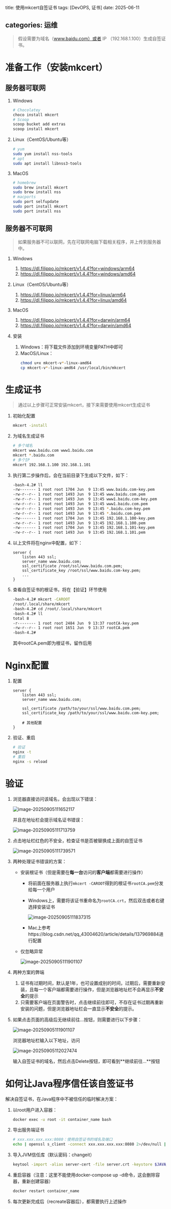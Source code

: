 title: 使用mkcert自签证书
tags: [DevOPS, 证书]
date: 2025-06-11

categories: 运维
---

> 假设需要为域名（www.baidu.com）或者 IP （192.168.1.100）生成自签证书。

<!-- more -->

# 准备工作（安装mkcert）

## 服务器可联网

1. Windows
    ```bash
    # Chocolatey
    choco install mkcert
    # Scoop
    scoop bucket add extras
    scoop install mkcert
    ```

2. Linux（CentOS/Ubuntu等）
    ```bash
    # yum
    sudo yum install nss-tools
    # apt
    sudo apt install libnss3-tools
    ```
    
3. MacOS
    ```bash
    # homebrew
    sudo brew install mkcert
    sudo brew install nss
    # macports
    sudo port selfupdate
    sudo port install mkcert
    sudo port install nss
    ```

## 服务器不可联网
> 如果服务器不可以联网，先在可联网电脑下载相关程序，并上传到服务器中。

1. Windows
    1. https://dl.filippo.io/mkcert/v1.4.4?for=windows/arm64
    2. https://dl.filippo.io/mkcert/v1.4.4?for=windows/amd64

2. Linux（CentOS/Ubuntu等）
    1. https://dl.filippo.io/mkcert/v1.4.4?for=linux/arm64
    2. https://dl.filippo.io/mkcert/v1.4.4?for=linux/amd64

3. MacOS
    1. https://dl.filippo.io/mkcert/v1.4.4?for=darwin/arm64
    2. https://dl.filippo.io/mkcert/v1.4.4?for=darwin/amd64

4. 安装
    1. Windows：将下载文件添加到环境变量PATH中即可
    2. MacOS/Linux：
        ```bash
        chmod u+x mkcert-v*-linux-amd64
        cp mkcert-v*-linux-amd64 /usr/local/bin/mkcert
        ```

# 生成证书

> 通过以上步骤可正常安装mkcert，接下来需要使用mkcert生成证书

1. 初始化配置
    ```bash
    mkcert -install
    ```
    
2. 为域名生成证书
    ```bash
    # 多个域名
    mkcert www.baidu.com www1.baidu.com 
    mkcert *.baidu.com
    # 多个IP
    mkcert 192.168.1.100 192.168.1.101
    ```

3. 执行第二步操作后，会在当前目录下生成以下文件，如下：
    ```bash
    -bash-4.2# ll
    -rw------- 1 root root 1704 Jun  9 13:45 www.baidu.com-key.pem
    -rw-r--r-- 1 root root 1493 Jun  9 13:45 www.baidu.com.pem
    -rw-r--r-- 1 root root 1493 Jun  9 13:45 www1.baidu.com-key.pem
    -rw-r--r-- 1 root root 1493 Jun  9 13:45 www1.baidu.com.pem
    -rw-r--r-- 1 root root 1493 Jun  9 13:45 *.baidu.com-key.pem
    -rw-r--r-- 1 root root 1493 Jun  9 13:45 *.baidu.com.pem
    -rw------- 1 root root 1704 Jun  9 13:45 192.168.1.100-key.pem
    -rw-r--r-- 1 root root 1493 Jun  9 13:45 192.168.1.100.pem
    -rw------- 1 root root 1704 Jun  9 13:45 192.168.1.101-key.pem
    -rw-r--r-- 1 root root 1493 Jun  9 13:45 192.168.1.101.pem
    ```

4. 以上文件将在nginx中配置，如下：
    ```nginx
    server {
        listen 443 ssl;
        server_name www.baidu.com;
        ssl_certificate /root/ssl/www.baidu.com.pem;
        ssl_certificate_key /root/ssl/www.baidu.com-key.pem;
        ...
    }
    ```

5. 查看自签证书的根证书，将在【验证】环节使用
    ```bash
    -bash-4.2# mkcert -CAROOT
    /root/.local/share/mkcert
    -bash-4.2# cd /root/.local/share/mkcert
    -bash-4.2# ll
    total 8
    -r-------- 1 root root 2484 Jun  9 13:37 rootCA-key.pem
    -rw-r--r-- 1 root root 1651 Jun  9 13:37 rootCA.pem
    -bash-4.2#
    ```
    其中rootCA.pem即为根证书，留作后用

# Nginx配置
1. 配置
    ```nginx
    server {
        listen 443 ssl;
        server_name www.baidu.com;
    
        ssl_certificate /path/to/your/ssl/www.baidu.com.pem;
        ssl_certificate_key /path/to/your/ssl/www.baidu.com-key.pem;
    
        # 其他配置
    }
    ```
2. 验证、重启
    ```bash
    # 验证
    nginx -t
    # 重启
    nginx -s reload
    ```

# 验证
1. 浏览器直接访问该域名，会出现以下错误：

   ![image-20250905111652117](https://imgs.lodsve.com:9000/images/2025/09/05/48126498f3e5.png)

   并且在地址栏会提示域名证书错误：

   ![image-20250905111713759](https://imgs.lodsve.com:9000/images/2025/09/05/0d185534e6a1.png)

2. 点击地址栏红色的不安全，检查证书是否被替换成上面的自签证书

    ![image-20250905111739571](https://imgs.lodsve.com:9000/images/2025/09/05/74db92dc8615.png)

3. 两种处理证书错误的方案：
    - 安装根证书（但是需要在**每一台**访问的**客户端**都需要进行操作）
        - 将前面在服务器上执行`mkcert -CAROOT`得到的根证书`rootCA.pem`分发给每一个用户
        
        - Windows上，需要将该证书重命名为`rootCA.crt`，然后双击或者右键选择安装证书
        
          ![image-20250905111837315](https://imgs.lodsve.com:9000/images/2025/09/05/50594506ccac.png)
        
        - Mac上参考https://blog.csdn.net/qq_43004620/article/details/137969884进行配置
        
    - 仅忽略异常

        ![image-20250905111901107](https://imgs.lodsve.com:9000/images/2025/09/05/d7453e318f92.png)

4. 两种方案的弊端
    1. 证书有过期时间，默认是1年，也可设置成别的时间，过期后，需要重新安装，且每一个客户端都需要进行操作，但是浏览器地址栏不会再显示**不安全**的提示
    2. 只需要客户端在页面警告时，点击继续前往即可，不存在证书过期再重新安装的问题，但是浏览器地址栏会一直显示**不安全**的提示。    

5. 如果点击页面的高级后无继续前往...按钮，则需要进行以下步骤：

   ![image-20250905111901107](https://imgs.lodsve.com:9000/images/2025/09/05/d7453e318f92.png)

   浏览器地址栏输入以下地址，访问

   ![image-20250905112027474](https://imgs.lodsve.com:9000/images/2025/09/05/052864d8afbc.png)

   输入自签证书的域名，然后点击Delete按钮，即可看到**继续前往...**按钮

# 如何让Java程序信任该自签证书
解决自签证书，在Java程序中不被信任的临时解决方案：
1. 以root用户进入容器：
    ```bash
    docker exec -u root -it container_name bash
    ```
2. 导出服务端证书
    ```bash
    # xxx.xxx.xxx.xxx:8080：使用自签证书的域名及端口
    echo | openssl s_client -connect xxx.xxx.xxx.xxx:8080 2>/dev/null | openssl x509 > server.crt
    ```
3. 导入JVM信任库（默认密码：changeit）
    ```bash
    keytool -import -alias server-cert -file server.crt -keystore $JAVA_HOME/lib/security/cacerts
    ```
4. 重启容器（注意：这里不能使用docker-compose up -d命令，这会删除容器，重新创建容器）
    ```bash
    docker restart container_name
    ```
5. 每次更新完成后（recreate容器后），都需要执行上述操作   